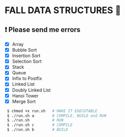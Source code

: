 # FALL DATA STRUCTURES 🚀 
## ❗ Please send me errors

- [x] Array
- [x] Bubble Sort
- [x] Insertion Sort
- [x] Selection Sort
- [x] Stack
- [x] Queue
- [x] Infix to Postfix
- [x] Linked List
- [x] Doubly Linked List
- [x] Hanoi Tower
- [x] Merge Sort

``` bash
 $ chmod +x run.sh   # MAKE IT EXECUTABLE
 $ ./run.sh a        # COMPILE, BUILD and RUN
 $ ./run.sh          # RUN
 $ ./run.sh c        # COMPILE
 $ ./run.sh b        # BUILD
```
